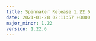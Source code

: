 ```yaml
---
title: Spinnaker Release 1.22.6
date: 2021-01-28 02:11:57 +0000
major_minor: 1.22
version: 1.22.6
---
```


<script src="https://gist.github.com/spinnaker-release/e457272b5aac37a5c6512b80b0c53d5f.js?file=1.22.6.md"></script>
<script src="https://gist.github.com/spinnaker-release/e457272b5aac37a5c6512b80b0c53d5f.js?file=1.22.5.md"></script>
<script src="https://gist.github.com/spinnaker-release/e457272b5aac37a5c6512b80b0c53d5f.js?file=1.22.4.md"></script>
<script src="https://gist.github.com/spinnaker-release/e457272b5aac37a5c6512b80b0c53d5f.js?file=1.22.3.md"></script>
<script src="https://gist.github.com/spinnaker-release/e457272b5aac37a5c6512b80b0c53d5f.js?file=1.22.2.md"></script>
<script src="https://gist.github.com/spinnaker-release/e457272b5aac37a5c6512b80b0c53d5f.js?file=1.22.1.md"></script>
<script src="https://gist.github.com/spinnaker-release/e457272b5aac37a5c6512b80b0c53d5f.js?file=1.22.0.md"></script>
